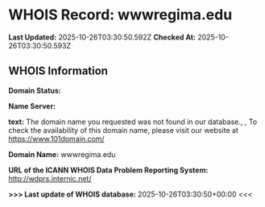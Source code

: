 # WHOIS Record: wwwregima.edu

**Last Updated:** 2025-10-26T03:30:50.592Z
**Checked At:** 2025-10-26T03:30:50.593Z

## WHOIS Information

**Domain Status:** 

**Name Server:** 

**text:** The domain name you requested was not found in our database., , To check the availability of this domain name, please visit our website at https://www.101domain.com/

**Domain Name:** wwwregima.edu

**URL of the ICANN WHOIS Data Problem Reporting System:** http://wdprs.internic.net/

**>>> Last update of WHOIS database:** 2025-10-26T03:30:50+00:00 <<<

